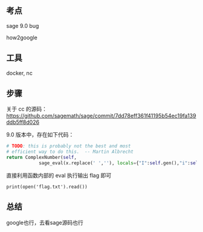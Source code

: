 ## 考点

sage 9.0 bug

how2google

## 工具

docker, nc

## 步骤

关于 cc 的源码：https://github.com/sagemath/sage/commit/7dd78eff361f41195b54ec19fa139ddb5ff8d026

9.0 版本中，存在如下代码：

```python
# TODO: this is probably not the best and most
# efficient way to do this.  -- Martin Albrecht
return ComplexNumber(self,
            sage_eval(x.replace(' ',''), locals={"I":self.gen(),"i":self.gen()}))
```

直接利用函数内部的 eval 执行输出 flag 即可

```
print(open('flag.txt').read())
```

## 总结

google也行，去看sage源码也行
